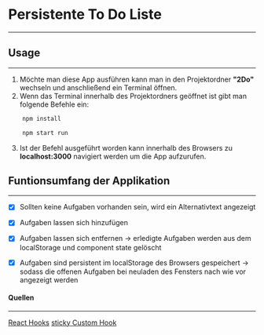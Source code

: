 # Persistente To Do Liste
-------------------------
## Usage
--------
1. Möchte man diese App ausführen kann man in den Projektordner **"2Do"** wechseln und anschließend ein Terminal öffnen.
2. Wenn das Terminal innerhalb des Projektordners geöffnet ist gibt man folgende Befehle ein:
```bash
	npm install
```

```bash
	npm start run
```
3. Ist der Befehl ausgeführt worden kann innerhalb des Browsers zu **localhost:3000** navigiert werden um die App aufzurufen.

## Funtionsumfang der Applikation
---------------------------------
* [x] Sollten keine Aufgaben vorhanden sein, wird ein Alternativtext angezeigt
* [x] Aufgaben lassen sich hinzufügen
* [x] Aufgaben lassen sich entfernen -> erledigte Aufgaben werden aus dem localStorage und component state gelöscht 
* [x] Aufgaben sind persistent im localStorage des Browsers gespeichert -> sodass die offenen Aufgaben bei neuladen des Fensters nach wie vor angezeigt werden


#### Quellen
-----------
[React Hooks](https://reactjs.org/docs/hooks-reference.html#lazy-initial-state)
[sticky Custom Hook](https://www.joshwcomeau.com/react/persisting-react-state-in-localstorage/)
